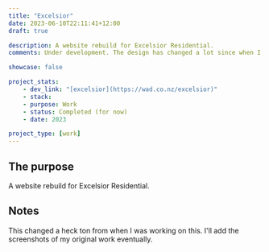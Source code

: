 ```yaml
---
title: "Excelsior"
date: 2023-06-10T22:11:41+12:00
draft: true

description: A website rebuild for Excelsior Residential.
comments: Under development. The design has changed a lot since when I worked on this. Screenshots to be coming...

showcase: false

project_stats:
    - dev_link: "[excelsior](https://wad.co.nz/excelsior)"
    - stack: 
    - purpose: Work
    - status: Completed (for now)
    - date: 2023

project_type: [work]
---
```

## The purpose

A website rebuild for Excelsior Residential.

## Notes

This changed a heck ton from when I was working on this. I'll add the screenshots of my original work eventually.